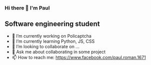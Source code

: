
### Hi there 👋 I'm Paul 

## Software engineering student


- 🔭 I’m currently working on Policaptcha
- 🌱 I’m currently learning Python, JS, CSS
- 👯 I’m looking to collaborate on ...
- 💬 Ask me about collaborating in some project
- 📫 How to reach me: https://www.facebook.com/paul.roman.1671




